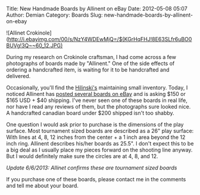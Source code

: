 Title: New Handmade Boards by Allinent on eBay
Date: 2012-05-08 05:07
Author: Demian
Category: Boards
Slug: new-handmade-boards-by-allinent-on-ebay

![Allinet Crokinole](http://i.ebayimg.com/00/s/NzY4WDEwMjQ=/$(KGrHqFHJ!8E63SLfr6uBO0BUVg!3Q~~60_12.JPG)

During my research on Crokinole craftsman, I had come across a few
photographs of boards made by "Allinent." One of the side effects of
ordering a handcrafted item, is waiting for it to be handcrafted and
delivered.

Occasionally, you'll find the
[Hilinski's](http://www.crokinoleworld.com) maintaining small inventory.
Today, I noticed Allinent has [posted several boards on
eBay](http://www.ebay.com/sch/allinent/m.html?_nkw=&_armrs=1&_from=&_ipg=)
and is asking $150 or $165 USD + $40 shipping. I've never seen one of
these boards in real life, nor have I read any reviews of them, but the
photographs sure looked nice. A handcrafted canadian board under $200
shipped isn't too shabby.

One question I would ask prior to purchase is the dimensions of the play
surface. Most tournament sized boards are described as a 26" play
surface: With lines at 4, 8, 12 inches from the center + a 1 inch area
beyond the 12 inch ring. Allinent describes his/her boards as 25.5". I
don't expect this to be a big deal as I usually place my pieces forward
on the shooting line anyway. But I would definitely make sure the
circles are at 4, 8, and 12.

*Update 6/6/2013: Allinet confirms these are tournament sized boards*

If you purchase one of these boards, please contact me in the comments
and tell me about your board.
